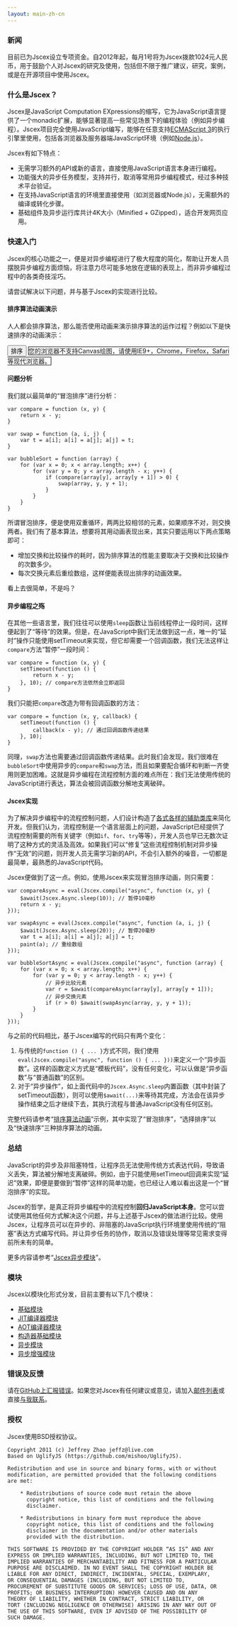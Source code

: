 ```yaml
---
layout: main-zh-cn
---
```


<script src="/scripts/jscex-async.bundle.min.js"></script>
<script src="/scripts/sorting-animations.js"></script>

### 新闻

目前已为Jscex设立专项资金。自2012年起，每月1号将为Jscex拨款1024元人民币，用于鼓励个人对Jscex的研究及使用，包括但不限于推广建议，研究，案例，或是在开源项目中使用Jscex。

### 什么是Jscex？

Jscex是JavaScript Computation EXpressions的缩写，它为JavaScript语言提供了一个monadic扩展，能够显著提高一些常见场景下的编程体验（例如异步编程）。Jscex项目完全使用JavaScript编写，能够在任意支持[ECMAScript 3](http://www.ecma-international.org/publications/standards/Ecma-262.htm)的执行引擎里使用，包括各浏览器及服务器端JavaScript环境（例如[Node.js](http://nodejs.org/)）。

Jscex有如下特点：

* 无需学习额外的API或新的语言，直接使用JavaScript语言本身进行编程。
* 功能强大的异步任务模型，支持并行，取消等常用异步编程模式，经过多种技术平台验证。
* 在支持JavaScript语言的环境里直接使用（如浏览器或Node.js），无需额外的编译或转化步骤。
* 基础组件及异步运行库共计4K大小（Minified + GZipped），适合开发网页应用。

### 快速入门

Jscex的核心功能之一，便是对异步编程进行了极大程度的简化，帮助让开发人员摆脱异步编程方面烦恼，将注意力尽可能多地放在逻辑的表现上，而非异步编程过程中的各类奇技淫巧。

请尝试解决以下问题，并与基于Jscex的实现进行比较。

#### 排序算法动画演示

人人都会排序算法，那么能否使用动画来演示排序算法的运作过程？例如以下是快速排序的动画演示：

<input value="排序" type="button" id="btnSort" />

<canvas id="sorting-canvas" width="300" height="300" style="border:solid 1px black">
    您的浏览器不支持Canvas绘图，请使用IE9+，Chrome，Firefox，Safari等现代浏览器。
</canvas>

<script>/* Begin */

    var sa = new SortingAnimations($("#sorting-canvas")[0]);
    var array = sa.randomArray();
    sa.paint(array);
    
    var btnSort = $("#btnSort");
    if (sa.supported) {
        btnSort.click(function () {
            btnSort.attr("disabled", "disabled");
            
            if (array.sorted) {
                array = sa.randomArray();
            }

            sa.quickSortAsync(array).start().addEventListener("success", function () {
                array.sorted = true;
                btnSort.removeAttr("disabled");
            });
        });
    } else {
        btnSort.remove();
    }
    
/* End */</script>

#### 问题分析

我们就以最简单的“冒泡排序”进行分析：

    var compare = function (x, y) {
        return x - y; 
    }

    var swap = function (a, i, j) {
        var t = a[i]; a[i] = a[j]; a[j] = t;
    }

    var bubbleSort = function (array) {
        for (var x = 0; x < array.length; x++) {
            for (var y = 0; y < array.length - x; y++) {
                if (compare(array[y], array[y + 1]) > 0) {
                    swap(array, y, y + 1);
                }
            }
        }
    }

所谓冒泡排序，便是使用双重循环，两两比较相邻的元素，如果顺序不对，则交换两者。我们有了基本算法，想要将其用动画表现出来，其实只要运用以下两点策略即可：

* 增加交换和比较操作的耗时，因为排序算法的性能主要取决于交换和比较操作的次数多少。
* 每次交换元素后重绘数组，这样便能表现出排序的动画效果。

看上去很简单，不是吗？

#### 异步编程之殇

在其他一些语言里，我们往往可以使用`sleep`函数让当前线程停止一段时间，这样便起到了“等待”的效果。但是，在JavaScript中我们无法做到这一点，唯一的“延时”操作只能使用setTimeout来实现，但它却需要一个回调函数，我们无法这样让`compare`方法“暂停”一段时间：

    var compare = function (x, y) {
        setTimeout(function () {
            return x - y;
        }, 10); // compare方法依然会立即返回
    }

我们只能把`compare`改造为带有回调函数的方法：

    var compare = function (x, y, callback) {
        setTimeout(function () {
            callback(x - y); // 通过回调函数传递结果
        }, 10);
    }
    
同理，`swap`方法也需要通过回调函数传递结果。此时我们会发现，我们很难在`bubbleSort`中使用异步的`compare`和`swap`方法，而且如果要配合循环和判断一齐使用则更加困难。这就是异步编程在流程控制方面的难点所在：我们无法使用传统的JavaScript进行表达，算法会被回调函数分解地支离破碎。

#### Jscex实现

为了解决异步编程中的流程控制问题，人们设计构造了[各式各样的辅助类库](https://github.com/joyent/node/wiki/modules#wiki-async-flow)来简化开发。但我们认为，流程控制是一个语言层面上的问题，JavaScript已经提供了流程控制需要的所有关键字（例如`if`、`for`、`try`等等），开发人员也早已无数次证明了这种方式的灵活及高效。如果我们可以“修复”这些流程控制机制对异步操作“无效”的问题，则开发人员无需学习新的API，不会引入额外的噪音，一切都是最简单，最熟悉的JavaScript代码。

Jscex便做到了这一点。例如，使用Jscex来实现冒泡排序动画，则只需要：

    var compareAsync = eval(Jscex.compile("async", function (x, y) {
        $await(Jscex.Async.sleep(10)); // 暂停10毫秒
        return x - y; 
    }));

    var swapAsync = eval(Jscex.compile("async", function (a, i, j) {
        $await(Jscex.Async.sleep(20)); // 暂停20毫秒
        var t = a[i]; a[i] = a[j]; a[j] = t;
        paint(a); // 重绘数组
    }));

    var bubbleSortAsync = eval(Jscex.compile("async", function (array) {
        for (var x = 0; x < array.length; x++) {
            for (var y = 0; y < array.length - x; y++) {
                // 异步比较元素
                var r = $await(compareAsync(array[y], array[y + 1]));
                // 异步交换元素
                if (r > 0) $await(swapAsync(array, y, y + 1));
            }
        }
    }));
    
与之前的代码相比，基于Jscex编写的代码只有两个变化：

1. 与传统的`function () { ... }`方式不同，我们使用`eval(Jscex.compile("async", function () { ... }))`来定义一个“异步函数”。这样的函数定义方式是“模板代码”，没有任何变化，可以认做是“异步函数”与“普通函数”的区别。
2. 对于“异步操作”，如上面代码中的`Jscex.Async.sleep`内置函数（其中封装了setTimeout函数），则可以使用`$await(...)`来等待其完成，方法会在该异步操作结束之后才继续下去，其执行流程与普通JavaScript没有任何区别。

完整代码请参考“[排序算法动画](manuals/async/samples/sorting-algorithms.html)”示例，其中实现了“冒泡排序”，“选择排序”以及“快速排序”三种排序算法的动画。

### 总结

JavaScript的异步及非阻塞特性，让程序员无法使用传统方式表达代码，导致语义丢失，算法被分解地支离破碎。例如，由于只能使用setTimeout回调来实现“延迟”效果，即便是要做到“暂停”这样的简单功能，也已经让人难以看出这是一个“冒泡排序”的实现。

Jscex的哲学，是真正将异步编程中的流程控制**回归JavaScript本身**。您可以尝试使用其他任何方式解决这个问题，并与上述基于Jscex的做法进行比较。使用Jscex，让程序员可以在异步的、非阻塞的JavaScript执行环境里使用传统的“阻塞”表达方式编写代码。并让异步任务的协作，取消以及错误处理等常见需求变得前所未有的简单。

更多内容请参考“[Jscex异步模块](./manuals/async/)”。

### 模块

Jscex以模块化形式分发，目前主要有以下几个模块：

* [基础模块](./manuals/main/)
* [JIT编译器模块](./manuals/jit/)
* [AOT编译器模块](./manuals/aot/)
* [构造器基础模块](./manuals/builderbase/)
* [异步模块](./manuals/async/)
 * [异步增强模块](./manuals/async/powerpack.html)

### 错误及反馈

请在[GitHub上汇报错误](https://github.com/JeffreyZhao/jscex/issues)。如果您对Jscex有任何建议或意见，请加入[邮件列表](http://groups.google.com/group/jscex)或直接[与我联系](mailto:jeffz@live.com)。

### 授权

Jscex使用BSD授权协议。

    Copyright 2011 (c) Jeffrey Zhao jeffz@live.com
    Based on UglifyJS (https://github.com/mishoo/UglifyJS).

    Redistribution and use in source and binary forms, with or without
    modification, are permitted provided that the following conditions
    are met:

        * Redistributions of source code must retain the above
          copyright notice, this list of conditions and the following
          disclaimer.

        * Redistributions in binary form must reproduce the above
          copyright notice, this list of conditions and the following
          disclaimer in the documentation and/or other materials
          provided with the distribution.

    THIS SOFTWARE IS PROVIDED BY THE COPYRIGHT HOLDER “AS IS” AND ANY
    EXPRESS OR IMPLIED WARRANTIES, INCLUDING, BUT NOT LIMITED TO, THE
    IMPLIED WARRANTIES OF MERCHANTABILITY AND FITNESS FOR A PARTICULAR
    PURPOSE ARE DISCLAIMED. IN NO EVENT SHALL THE COPYRIGHT HOLDER BE
    LIABLE FOR ANY DIRECT, INDIRECT, INCIDENTAL, SPECIAL, EXEMPLARY,
    OR CONSEQUENTIAL DAMAGES (INCLUDING, BUT NOT LIMITED TO,
    PROCUREMENT OF SUBSTITUTE GOODS OR SERVICES; LOSS OF USE, DATA, OR
    PROFITS; OR BUSINESS INTERRUPTION) HOWEVER CAUSED AND ON ANY
    THEORY OF LIABILITY, WHETHER IN CONTRACT, STRICT LIABILITY, OR
    TORT (INCLUDING NEGLIGENCE OR OTHERWISE) ARISING IN ANY WAY OUT OF
    THE USE OF THIS SOFTWARE, EVEN IF ADVISED OF THE POSSIBILITY OF
    SUCH DAMAGE.
    
<script>/* Begin */

$("pre > code").last().addClass("no-highlight");

/* End */</script>